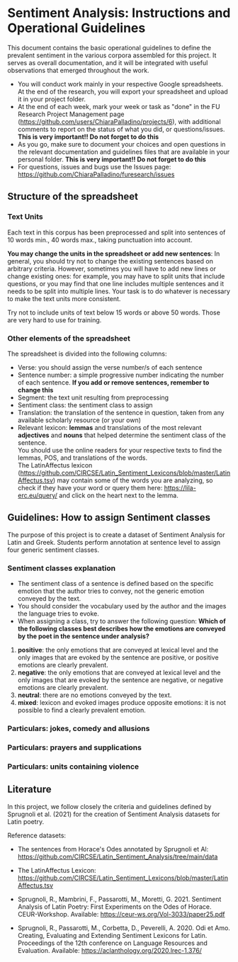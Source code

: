 # Sentiment Analysis: Instructions and Operational Guidelines

This document contains the basic operational guidelines to define the prevalent sentiment in the various corpora assembled for this project. It serves as overall documentation, and it will be integrated with useful observations that emerged throughout the work. 

* You will conduct work mainly in your respective Google spreadsheets. At the end of the research, you will export your spreadsheet and upload it in your project folder. 
* At the end of each week, mark your week or task as "done" in the FU Research Project Management page (https://github.com/users/ChiaraPalladino/projects/6), with additional comments to report on the status of what you did, or questions/issues. **This is very important!! Do not forget to do this**  
* As you go, make sure to document your choices and open questions in the relevant documentation and guidelines files that are available in your personal folder. **This is very important!! Do not forget to do this**
* For questions, issues and bugs use the Issues page: https://github.com/ChiaraPalladino/furesearch/issues

## Structure of the spreadsheet 

### Text Units 
Each text in this corpus has been preprocessed and split into sentences of 10 words min., 40 words max., taking punctuation into account. 

**You may change the units in the spreadsheet or add new sentences**: In general, you should try not to change the existing sentences based on arbitrary criteria. However, sometimes you will have to add new lines or change existing ones: for example, you may have to split units that include questions, or you may find that one line includes multiple sentences and it needs to be split into multiple lines. Your task is to do whatever is necessary to make the text units more consistent. 

Try not to include units of text below 15 words or above 50 words. Those are very hard to use for training. 

### Other elements of the spreadsheet
The spreadsheet is divided into the following columns: 
* Verse: you should assign the verse number/s of each sentence
* Sentence number: a simple progressive number indicating the number of each sentence. **If you add or remove sentences, remember to change this** 
* Segment: the text unit resulting from preprocessing
* Sentiment class: the sentiment class to assign
* Translation: the translation of the sentence in question, taken from any available scholarly resource (or your own)
* Relevant lexicon: **lemmas** and translations of the most relevant **adjectives** and **nouns** that helped determine the sentiment class of the sentence.      
          You should use the online readers for your respective texts to find the lemmas, POS, and translations of the words.     
          The LatinAffectus lexicon (https://github.com/CIRCSE/Latin_Sentiment_Lexicons/blob/master/LatinAffectus.tsv) may contain some of the words you are analyzing, so check if they have your word or query them here: https://lila-erc.eu/query/ and click on the heart next to the lemma. 

## Guidelines: How to assign Sentiment classes

The purpose of this project is to create a dataset of Sentiment Analysis for Latin and Greek. Students perform annotation at sentence level to assign four generic sentiment classes. 

### Sentiment classes explanation

* The sentiment class of a sentence is defined based on the specific emotion that the author tries to convey, not the generic emotion conveyed by the text.
* You should consider the vocabulary used by the author and the images the language tries to evoke.
* When assigning a class, try to answer the following question: **Which of the following classes best describes how the emotions are conveyed by the poet in the sentence under analysis?**
  
1.  **positive**: the only emotions that are conveyed at lexical level and the only images that are evoked by the sentence are positive, or positive emotions are clearly prevalent.     
2.  **negative**: the only emotions that are conveyed at lexical level and the only images that are evoked by the sentence are negative, or negative emotions are clearly prevalent.      
3.  **neutral**: there are no emotions conveyed by the text.      
4.  **mixed**: lexicon and evoked images produce opposite emotions: it is not possible to find a clearly prevalent emotion.

### Particulars: jokes, comedy and allusions 

### Particulars: prayers and supplications

### Particulars: units containing violence 

## Literature 
In this project, we follow closely the criteria and guidelines defined by Sprugnoli et al. (2021) for the creation of Sentiment Analysis datasets for Latin poetry. 

Reference datasets: 
* The sentences from Horace's Odes annotated by Sprugnoli et Al: https://github.com/CIRCSE/Latin_Sentiment_Analysis/tree/main/data
* The LatinAffectus Lexicon: https://github.com/CIRCSE/Latin_Sentiment_Lexicons/blob/master/LatinAffectus.tsv

* Sprugnoli, R., Mambrini, F., Passarotti, M., Moretti, G. 2021. Sentiment Analysis of Latin Poetry: First Experiments on the Odes of Horace. CEUR-Workshop. Available: https://ceur-ws.org/Vol-3033/paper25.pdf
* Sprugnoli, R., Passarotti, M., Corbetta, D., Peverelli, A. 2020. Odi et Amo. Creating, Evaluating and Extending Sentiment Lexicons for Latin. Proceedings of the 12th conference on Language Resources and Evaluation. Available: https://aclanthology.org/2020.lrec-1.376/
